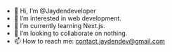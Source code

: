- 👋 Hi, I’m @Jaydendeveloper
- 👀 I’m interested in web development.
- 🌱 I’m currently learning Next.js.
- 💞️ I’m looking to collaborate on nothing.
- 📫 How to reach me: contact.jaydendev@gmail.com

<!---
Jaydendeveloper/Jaydendeveloper is a ✨ special ✨ repository because its `README.md` (this file) appears on your GitHub profile.
You can click the Preview link to take a look at your changes.
--->
